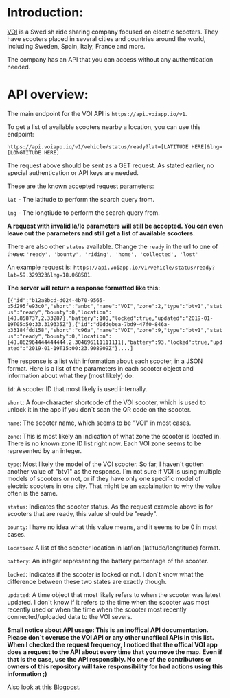 # Introduction:

[VOI](https://voiscooters.com) is a Swedish ride sharing company focused on electric scooters. They have scooters placed in several cities and countries around the world, including Sweden, Spain, Italy, France and more.

The company has an API that you can access without any authentication needed.

# API overview:

The main endpoint for the VOI API is `https://api.voiapp.io/v1`.

To get a list of available scooters nearby a location, you can use this endpoint:

`https://api.voiapp.io/v1/vehicle/status/ready?lat=[LATITUDE HERE]&lng=[LONGTITUDE HERE]`

The request above should be sent as a GET request. As stated earlier, no special authentication or API keys are needed.

These are the known accepted request parameters:

`lat` - The latitude to perform the search query from.

`lng` - The longtiude to perform the search query from.

**A request with invalid la/lo parameters will still be accepted. You can even leave out the parameters and still get a list of available scooters.**

There are also other `status` available. Change the `ready` in the url to one of these: `'ready', 'bounty', 'riding', 'home', 'collected', 'lost'`

An example request is: `https://api.voiapp.io/v1/vehicle/status/ready?lat=59.329323&lng=18.068581`.

**The server will return a response formatted like this:**

```[{"id":"b12a8bcd-d024-4b70-9565-b5d295fe93c0","short":"anbc","name":"VOI","zone":2,"type":"btv1","status":"ready","bounty":0,"location":[48.858737,2.33287],"battery":100,"locked":true,"updated":"2019-01-19T05:50:33.319335Z"},{"id":"d0ddebea-7bd9-47f0-846a-b33184fdd158","short":"c96a","name":"VOI","zone":9,"type":"btv1","status":"ready","bounty":0,"location":[48.862964444444444,2.304696111111111],"battery":93,"locked":true,"updated":"2019-01-19T15:00:23.908909Z"},...]```

The response is a list with information about each scooter, in a JSON format. Here is a list of the parameters in each scooter object and information about what they (most likely) do:

`id`: A scooter ID that most likely is used internally.

`short`: A four-character shortcode of the VOI scooter, which is used to unlock it in the app if you don´t scan the QR code on the scooter.

`name`: The scooter name, which seems to be "VOI" in most cases.

`zone`: This is most likely an indication of what zone the scooter is located in. There is no known zone ID list right now. Each VOI zone seems to be represented by an integer.

`type`: Most likely the model of the VOI scooter. So far, I haven´t gotten another value of "btv1" as the response. I´m not sure if VOI is using multiple models of scooters or not, or if they have only one specific model of electric scooters in one city. That might be an explaination to why the value often is the same.

`status`: Indicates the scooter status. As the request example above is for scooters that are ready, this value should be "ready".

`bounty`: I have no idea what this value means, and it seems to be 0 in most cases.

`location`: A list of the scooter location in lat/lon (latitude/longtitude) format.

`battery`: An integer representing the battery percentage of the scooter.

`locked`: Indicates if the scooter is locked or not. I don´t know what the difference between these two states are exactly though.

`updated`: A time object that most likely refers to when the scooter was latest updated. I don´t know if it refers to the time when the scooter was most recently used or when the time when the scooter most recently connected/uploaded data to the VOI severs.

**Small notice about API usage: This is an inoffical API documentation. Please don´t overuse the VOI API or any other unoffical APIs in this list. When I checked the request frequency, I noticed that the offical VOI app does a request to the API about every time that you move the map. Even if that is the case, use the API responsibly. No one of the contributors or owners of this repository will take responsibility for bad actions using this information ;)**

Also look at this [Blogpost](https://medium.com/@h_martos/remote-live-tracking-of-voi-scooters-351689ba3bb9).
